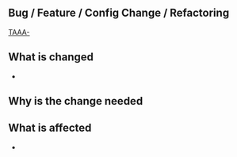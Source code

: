 ## Bug / Feature / Config Change / Refactoring

[TAAA-](https://interbe.atlassian.net/browse/TAAA-)

## What is changed

-

## Why is the change needed

## What is affected

-
